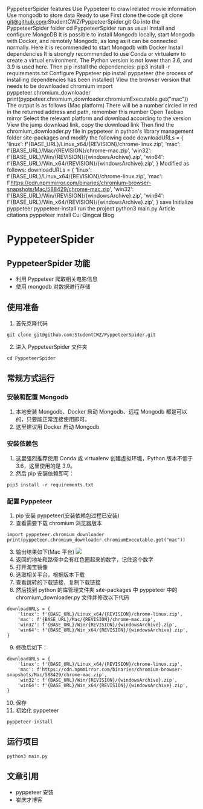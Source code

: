 PyppeteerSpider features
Use Pyppeteer to crawl related movie information
Use mongodb to store data
Ready to use
First clone the code
git clone git@github.com:StudentCWZ/PyppeteerSpider.git
Go into the PyppeteerSpider folder
cd PyppeteerSpider
run as usual
Install and configure MongoDB
It is possible to install Mongodb locally, start Mongodb with Docker, and remotely Mongodb, as long as it can be connected normally.
Here it is recommended to start Mongodb with Docker
Install dependencies
It is strongly recommended to use Conda or virtualenv to create a virtual environment. The Python version is not lower than 3.6, and 3.9 is used here.
Then pip install the dependencies:
pip3 install -r requirements.txt
Configure Pyppeteer
pip install pyppeteer (the process of installing dependencies has been installed)
View the browser version that needs to be downloaded chromium
import pyppeteer.chromium_downloader
print(pyppeteer.chromium_downloader.chromiumExecutable.get("mac"))
The output is as follows (Mac platform)
There will be a number circled in red in the returned address and path, remember this number
Open Taobao mirror
Select the relevant platform and download according to the version
View the jump download link, copy the download link
Then find the chromium_downloader.py file in pyppeteer in python's library management folder site-packages and modify the following code
downloadURLs = {
    'linux': f'{BASE_URL}/Linux_x64/{REVISION}/chrome-linux.zip',
    'mac': f'{BASE_URL}/Mac/{REVISION}/chrome-mac.zip',
    'win32': f'{BASE_URL}/Win/{REVISION}/{windowsArchive}.zip',
    'win64': f'{BASE_URL}/Win_x64/{REVISION}/{windowsArchive}.zip',
}
Modified as follows:
downloadURLs = {
    'linux': f'{BASE_URL}/Linux_x64/{REVISION}/chrome-linux.zip',
    'mac': f'https://cdn.npmmirror.com/binaries/chromium-browser-snapshots/Mac/588429/chrome-mac.zip',
    'win32': f'{BASE_URL}/Win/{REVISION}/{windowsArchive}.zip',
    'win64': f'{BASE_URL}/Win_x64/{REVISION}/{windowsArchive}.zip',
}
save
Initialize pyppeteer
pyppeteer-install
run the project
python3 main.py
Article citations
pyppeteer install
Cui Qingcai Blog






# PyppeteerSpider
## PyppeteerSpider 功能
- 利用 Pyppeteer 爬取相关电影信息
- 使用 mongodb 对数据进行存储

## 使用准备
1. 首先克隆代码
```
git clone git@github.com:StudentCWZ/PyppeteerSpider.git
```
2. 进入 PyppeteerSpider 文件夹
```
cd PyppeteerSpider
```

## 常规方式运行
### 安装和配置 Mongodb
1. 本地安装 Mongodb、Docker 启动 Mongodb、远程 Mongodb 都是可以的，只要能正常连接使用即可。
2. 这里建议用 Docker 启动 Mongodb

### 安装依赖包
1. 这里强烈推荐使用 Conda 或 virtualenv 创建虚拟环境，Python 版本不低于 3.6，这里使用的是 3.9。
2. 然后 pip 安装依赖即可：
```
pip3 install -r requirements.txt
```

### 配置 Pyppeteer
1. pip 安装 pyppeteer(安装依赖包过程已安装)
2. 查看需要下载 chromium 浏览器版本
```
import pyppeteer.chromium_downloader
print(pyppeteer.chromium_downloader.chromiumExecutable.get("mac"))
```
3. 输出结果如下(Mac 平台)
![](/Users/cuiweizhi/Downloads/Snip20220307_1.png)
4. 返回的地址和路径中会有红色圈起来的数字，记住这个数字
5. 打开淘宝镜像[](https://registry.npmmirror.com/binary.html?path=chromium-browser-snapshots/)
6. 选取相关平台，根据版本下载
7. 查看跳转的下载链接，复制下载链接
8. 然后找到 python 的库管理文件夹 site-packages 中 pyppeteer 中的 chromium_downloader.py 文件并修改以下代码
```
downloadURLs = {
    'linux': f'{BASE_URL}/Linux_x64/{REVISION}/chrome-linux.zip',
    'mac': f'{BASE_URL}/Mac/{REVISION}/chrome-mac.zip',
    'win32': f'{BASE_URL}/Win/{REVISION}/{windowsArchive}.zip',
    'win64': f'{BASE_URL}/Win_x64/{REVISION}/{windowsArchive}.zip',
}
```
9. 修改后如下：
```
downloadURLs = {
    'linux': f'{BASE_URL}/Linux_x64/{REVISION}/chrome-linux.zip',
    'mac': f'https://cdn.npmmirror.com/binaries/chromium-browser-snapshots/Mac/588429/chrome-mac.zip',
    'win32': f'{BASE_URL}/Win/{REVISION}/{windowsArchive}.zip',
    'win64': f'{BASE_URL}/Win_x64/{REVISION}/{windowsArchive}.zip',
}
```
10. 保存
11. 初始化 pyppeteer
```
pyppeteer-install
```

## 运行项目
```angular2html
python3 main.py
```

## 文章引用
- pyppeteer 安装[](https://www.icode9.com/content-4-968162.html)
- 崔庆才博客[](https://cuiqingcai.com/archives/)
